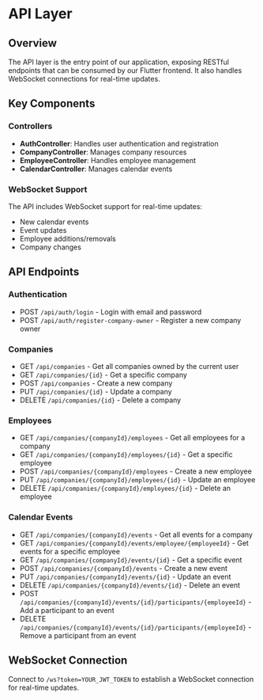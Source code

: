 # API Layer

## Overview

The API layer is the entry point of our application, exposing RESTful endpoints that can be consumed by our Flutter frontend. It also handles WebSocket connections for real-time updates.

## Key Components

### Controllers

- **AuthController**: Handles user authentication and registration
- **CompanyController**: Manages company resources
- **EmployeeController**: Handles employee management
- **CalendarController**: Manages calendar events

### WebSocket Support

The API includes WebSocket support for real-time updates:

- New calendar events
- Event updates
- Employee additions/removals
- Company changes

## API Endpoints

### Authentication
- POST `/api/auth/login` - Login with email and password
- POST `/api/auth/register-company-owner` - Register a new company owner

### Companies
- GET `/api/companies` - Get all companies owned by the current user
- GET `/api/companies/{id}` - Get a specific company
- POST `/api/companies` - Create a new company
- PUT `/api/companies/{id}` - Update a company
- DELETE `/api/companies/{id}` - Delete a company

### Employees
- GET `/api/companies/{companyId}/employees` - Get all employees for a company
- GET `/api/companies/{companyId}/employees/{id}` - Get a specific employee
- POST `/api/companies/{companyId}/employees` - Create a new employee
- PUT `/api/companies/{companyId}/employees/{id}` - Update an employee
- DELETE `/api/companies/{companyId}/employees/{id}` - Delete an employee

### Calendar Events
- GET `/api/companies/{companyId}/events` - Get all events for a company
- GET `/api/companies/{companyId}/events/employee/{employeeId}` - Get events for a specific employee
- GET `/api/companies/{companyId}/events/{id}` - Get a specific event
- POST `/api/companies/{companyId}/events` - Create a new event
- PUT `/api/companies/{companyId}/events/{id}` - Update an event
- DELETE `/api/companies/{companyId}/events/{id}` - Delete an event
- POST `/api/companies/{companyId}/events/{id}/participants/{employeeId}` - Add a participant to an event
- DELETE `/api/companies/{companyId}/events/{id}/participants/{employeeId}` - Remove a participant from an event

## WebSocket Connection

Connect to `/ws?token=YOUR_JWT_TOKEN` to establish a WebSocket connection for real-time updates.
